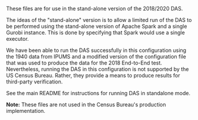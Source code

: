 These files are for use in the stand-alone version of the 2018/2020 DAS.

The ideas of the "stand-alone" version is to allow a limited run
of the DAS to be performed using the stand-alone version of Apache
Spark and a single Gurobi instance. This is done by specifying
that Spark would use a single executor.

We have been able to run the DAS successfully in this configuration
using the 1940 data from IPUMS and a modified version of the
configuration file that was used to produce the data for the 2018
End-to-End test. Nevertheless, running the DAS in this configuration
is not supported by the US Census Bureau. Rather, they provide a means
to produce results for third-party verification.

See the main README for instructions for running DAS in standalone mode.

**Note:** These files are not used in the Census Bureau's production
implementation.

